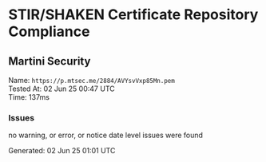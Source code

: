 # STIR/SHAKEN Certificate Repository Compliance

## Martini Security

Name: `https://p.mtsec.me/2884/AVYsvVxp85Mn.pem`\
Tested At: 02 Jun 25 00:47 UTC\
Time: 137ms

### Issues

no warning, or error, or notice date level issues were found

Generated: 02 Jun 25 01:01 UTC